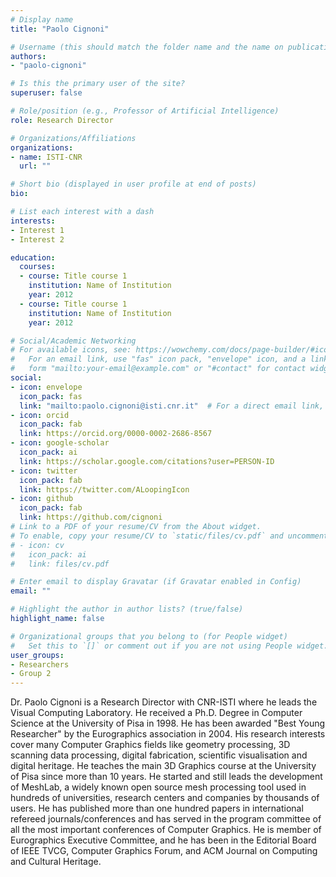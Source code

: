 ```yaml
---
# Display name
title: "Paolo Cignoni"

# Username (this should match the folder name and the name on publications)
authors:
- "paolo-cignoni"

# Is this the primary user of the site?
superuser: false

# Role/position (e.g., Professor of Artificial Intelligence)
role: Research Director

# Organizations/Affiliations
organizations:
- name: ISTI-CNR
  url: ""

# Short bio (displayed in user profile at end of posts)
bio: 

# List each interest with a dash
interests:
- Interest 1
- Interest 2

education:
  courses:
  - course: Title course 1
    institution: Name of Institution
    year: 2012
  - course: Title course 1
    institution: Name of Institution
    year: 2012

# Social/Academic Networking
# For available icons, see: https://wowchemy.com/docs/page-builder/#icons
#   For an email link, use "fas" icon pack, "envelope" icon, and a link in the
#   form "mailto:your-email@example.com" or "#contact" for contact widget.
social:
- icon: envelope
  icon_pack: fas
  link: "mailto:paolo.cignoni@isti.cnr.it"  # For a direct email link, use "mailto:test@example.org".
- icon: orcid
  icon_pack: fab
  link: https://orcid.org/0000-0002-2686-8567
- icon: google-scholar
  icon_pack: ai
  link: https://scholar.google.com/citations?user=PERSON-ID
- icon: twitter
  icon_pack: fab
  link: https://twitter.com/ALoopingIcon
- icon: github
  icon_pack: fab
  link: https://github.com/cignoni
# Link to a PDF of your resume/CV from the About widget.
# To enable, copy your resume/CV to `static/files/cv.pdf` and uncomment the lines below.
# - icon: cv
#   icon_pack: ai
#   link: files/cv.pdf

# Enter email to display Gravatar (if Gravatar enabled in Config)
email: ""

# Highlight the author in author lists? (true/false)
highlight_name: false

# Organizational groups that you belong to (for People widget)
#   Set this to `[]` or comment out if you are not using People widget.
user_groups:
- Researchers
- Group 2
---
```


Dr. Paolo Cignoni is a Research Director with CNR-ISTI where he leads the Visual Computing Laboratory. He received a Ph.D. Degree in Computer Science at the University of Pisa in 1998. He has been awarded "Best Young Researcher" by the Eurographics association in 2004. His research interests cover many Computer Graphics fields like geometry processing, 3D scanning data processing, digital fabrication, scientific visualisation and digital heritage.
He teaches the main 3D Graphics course at the University of Pisa since more than 10 years. He started and still leads the development of MeshLab, a widely known open source mesh processing tool used in hundreds of universities, research centers and companies by thousands of users. He has published more than one hundred papers in international refereed journals/conferences and has served in the program committee of all the most important conferences of Computer Graphics. He is member of Eurographics Executive Committee, and he has been in the Editorial Board of IEEE TVCG, Computer Graphics Forum, and ACM Journal on Computing and Cultural Heritage.


